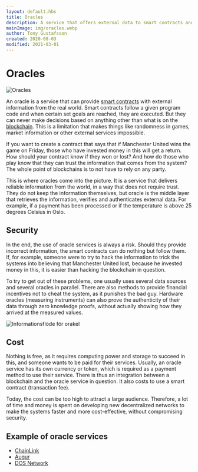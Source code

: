 ```yaml
---
layout: default.hbs
title: Oracles
description: A service that offers external data to smart contracts and blockchains in a reliable way.
mainImage: img/oracles.webp
author: Tony Gustafsson
created: 2020-08-03
modified: 2021-03-01
---
```


# Oracles

![Oracles](/img/oracles.webp 'Oracles')

An oracle is a service that can provide [smart contracts](/technology/smart-contracts.html) with external information from the real world. Smart contracts follow a given program code and when certain set goals are reached, they are executed. But they can never make decisions based on anything other than what is on the [blockchain](/technology/blockchains.html). This is a limitation that makes things like randomness in games, market information or other external services impossible.

If you want to create a contract that says that if Manchester United wins the game on Friday, those who have invested money in this will get a return. How should your contract know if they won or lost? And how do those who play know that they can trust the information that comes from the system? The whole point of blockchains is to not have to rely on any party.

This is where oracles come into the picture. It is a service that delivers reliable information from the world, in a way that does not require trust. They do not keep the information themselves, but oracle is the middle layer that retrieves the information, verifies and authenticates external data. For example, if a payment has been processed or if the temperature is above 25 degrees Celsius in Oslo.

## Security

In the end, the use of oracle services is always a risk. Should they provide incorrect information, the smart contracts can do nothing but follow them. If, for example, someone were to try to hack the information to trick the systems into believing that Manchester United lost, because he invested money in this, it is easier than hacking the blockchain in question.

To try to get out of these problems, one usually uses several data sources and several oracles in parallel. There are also methods to provide financial incentives not to cheat the system, as it punishes the bad guy. Hardware oracles (measuring instruments) can also prove the authenticity of their data through zero knowledge proofs, without actually showing how they arrived at the measured values.

![Informationsflöde för orakel](/img/oracles-info.webp 'Informationsflöde för orakel')

## Cost

Nothing is free, as it requires computing power and storage to succeed in this, and someone wants to be paid for their services. Usually, an oracle service has its own currency or token, which is required as a payment method to use their service. There is thus an integration between a blockchain and the oracle service in question. It also costs to use a smart contract (transaction fee).

Today, the cost can be too high to attract a large audience. Therefore, a lot of time and money is spent on developing new decentralized networks to make the systems faster and more cost-effective, without compromising security.

## Example of oracle services

-   [ChainLink](https://chain.link/)
-   [Augur](https://augur.net/)
-   [DOS Network](https://dos.network/)
